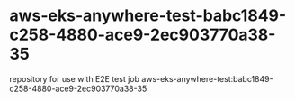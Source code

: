 # aws-eks-anywhere-test-babc1849-c258-4880-ace9-2ec903770a38-35
repository for use with E2E test job aws-eks-anywhere-test:babc1849-c258-4880-ace9-2ec903770a38-35
